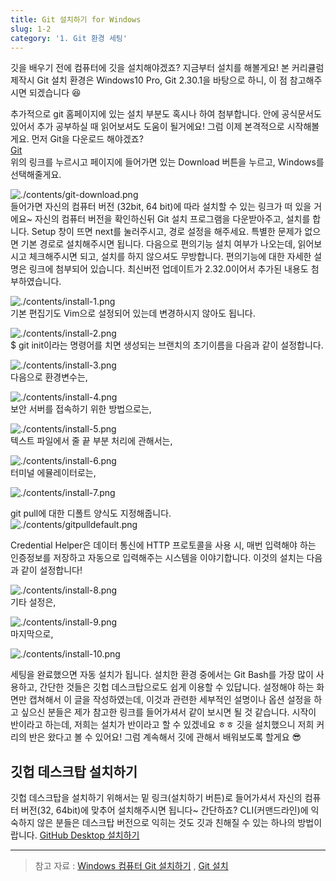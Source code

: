 ```yaml
---
title: Git 설치하기 for Windows
slug: 1-2
category: '1. Git 환경 세팅'
---
```


깃을 배우기 전에 컴퓨터에 깃을 설치해야겠죠? 지금부터 설치를 해볼게요! 본 커리큘럼 제작시 Git 설치 환경은 Windows10 Pro, Git 2.30.1을 바탕으로 하니, 이 점 참고해주시면 되겠습니다 😆

추가적으로 git 홈페이지에 있는 설치 부분도 혹시나 하여 첨부합니다. 안에 공식문서도 있어서 추가 공부하실 때 읽어보셔도 도움이 될거에요! 그럼 이제 본격적으로 시작해볼게요. 먼저 Git을 다운로드 해야겠죠?   
[Git](https://git-scm.com/)   
위의 링크를 누르시고 페이지에 들어가면 있는 Download 버튼을 누르고, Windows를 선택해줄게요.   

![./contents/git-download.png](/git/git-download.png)   
들어가면 자신의 컴퓨터 버전 (32bit, 64 bit)에 따라 설치할 수 있는 링크가 떠 있을 거에요~ 자신의 컴퓨터 버전을 확인하신뒤 Git 설치 프로그램을 다운받아주고, 설치를 합니다. Setup 창이 뜨면 next를 눌러주시고, 경로 설정을 해주세요. 특별한 문제가 없으면 기본 경로로 설치해주시면 됩니다. 다음으로 편의기능 설치 여부가 나오는데, 읽어보시고 체크해주시면 되고, 설치를 하지 않으셔도 무방합니다. 편의기능에 대한 자세한 설명은 링크에 첨부되어 있습니다. 최신버전 업데이트가 2.32.0이어서 추가된 내용도 첨부하였습니다.   


![./contents/install-1.png](/git/install-1.png)   
기본 편집기도 Vim으로 설정되어 있는데 변경하시지 않아도 됩니다.   

![./contents/install-2.png](/git/install-2.png)   
$ git init이라는 명령어를 치면 생성되는 브랜치의 초기이름을 다음과 같이 설정합니다.   

![./contents/install-3.png](/git/install-3.png)   
다음으로 환경변수는,   

![./contents/install-4.png](/git/install-4.png)   
보안 서버를 접속하기 위한 방법으로는,   

![./contents/install-5.png](/git/install-5.png)   
텍스트 파일에서 줄 끝 부분 처리에 관해서는,   

![./contents/install-6.png](/git/install-6.png)   
터미널 에뮬레이터로는,   

![./contents/install-7.png](/git/install-7.png)   

git pull에 대한 디폴트 양식도 지정해줍니다.   
![./contents/gitpulldefault.png](/git/gitpulldefault.png)   

Credential Helper은 데이터 통신에 HTTP 프로토콜을 사용 시, 매번 입력해야 하는 인증정보를 저장하고 자동으로 입력해주는 시스템을 이야기합니다. 이것의 설치는 다음과 같이 설정합니다!   

![./contents/install-8.png](/git/install-8.png)   
기타 설정은,   

![./contents/install-9.png](/git/install-9.png)   
마지막으로,   

![./contents/install-10.png](/git/install-10.png)   

세팅을 완료했으면 자동 설치가 됩니다. 설치한 환경 중에서는 Git Bash를 가장 많이 사용하고, 간단한 것들은 깃헙 데스크탑으로도 쉽게 이용할 수 있답니다. 설정해야 하는 화면만 캡쳐해서 이 글을 작성하였는데, 이것과 관련한 세부적인 설명이나 옵션 설정을 하고 싶으신 분들은 제가 참고한 링크를 들어가셔서 같이 보시면 될 것 같습니다. 시작이 반이라고 하는데, 저희는 설치가 반이라고 할 수 있겠네요 ㅎㅎ 깃을 설치했으니 저희 커리의 반은 왔다고 볼 수 있어요! 그럼 계속해서 깃에 관해서 배워보도록 할게요 😎   

## 깃헙 데스크탑 설치하기   

깃헙 데스크탑을 설치하기 위해서는 밑 링크(설치하기 버튼)로 들어가셔서 자신의 컴퓨터 버전(32, 64bit)에 맞추어 설치해주시면 됩니다~ 간단하죠? CLI(커맨드라인)에 익숙하지 않은 분들은 데스크탑 버전으로 익히는 것도 깃과 친해질 수 있는 하나의 방법이랍니다.   [GitHub Desktop 설치하기](https://desktop.github.com/)

---
> 참고 자료 : [Windows 컴퓨터 Git 설치하기](https://velog.io/@saakmiso/Windows-%EC%BB%B4%ED%93%A8%ED%84%B0-Git-%EC%84%A4%EC%B9%98%ED%95%98%EA%B8%B0)
> , [Git 설치](https://git-scm.com/book/ko/v2/%EC%8B%9C%EC%9E%91%ED%95%98%EA%B8%B0-Git-%EC%84%A4%EC%B9%98)